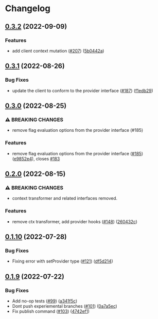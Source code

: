 # Changelog

## [0.3.2](https://github.com/open-feature/node-sdk/compare/nodejs-sdk-v0.3.1...nodejs-sdk-v0.3.2) (2022-09-09)


### Features

* add client context mutation ([#207](https://github.com/open-feature/node-sdk/issues/207)) ([5b0442a](https://github.com/open-feature/node-sdk/commit/5b0442aee952e694496f3d15770a69b334015802))

## [0.3.1](https://github.com/open-feature/node-sdk/compare/nodejs-sdk-v0.3.0...nodejs-sdk-v0.3.1) (2022-08-26)


### Bug Fixes

* update the client to conform to the provider interface ([#187](https://github.com/open-feature/node-sdk/issues/187)) ([f1edb29](https://github.com/open-feature/node-sdk/commit/f1edb296346e9feb2bd86fed71bbe24e725e0531))

## [0.3.0](https://github.com/open-feature/node-sdk/compare/nodejs-sdk-v0.2.0...nodejs-sdk-v0.3.0) (2022-08-25)


### ⚠ BREAKING CHANGES

* remove flag evaluation options from the provider interface (#185)

### Features

* remove flag evaluation options from the provider interface ([#185](https://github.com/open-feature/node-sdk/issues/185)) ([e9852e4](https://github.com/open-feature/node-sdk/commit/e9852e4f52fd598cebb9d74f3c22abdb832ebac9)), closes [#183](https://github.com/open-feature/node-sdk/issues/183)

## [0.2.0](https://github.com/open-feature/node-sdk/compare/nodejs-sdk-v0.1.10...nodejs-sdk-v0.2.0) (2022-08-15)


### ⚠ BREAKING CHANGES

* context transformer and related interfaces removed.

### Features

* remove ctx transformer, add provider hooks ([#148](https://github.com/open-feature/node-sdk/issues/148)) ([260432c](https://github.com/open-feature/node-sdk/commit/260432c4f92f16f83635dfafff30ad9bc1697a47))

## [0.1.10](https://github.com/open-feature/node-sdk/compare/nodejs-sdk-v0.1.9...nodejs-sdk-v0.1.10) (2022-07-28)


### Bug Fixes

* Fixing error with setProvider type ([#121](https://github.com/open-feature/node-sdk/issues/121)) ([df5d214](https://github.com/open-feature/node-sdk/commit/df5d2149ef15a1e9b58b9a3280c01bd77a2b3dd8))

## [0.1.9](https://github.com/open-feature/node-sdk/compare/nodejs-sdk-v0.1.8...nodejs-sdk-v0.1.9) (2022-07-22)


### Bug Fixes

* Add no-op tests ([#99](https://github.com/open-feature/node-sdk/issues/99)) ([a341f5c](https://github.com/open-feature/node-sdk/commit/a341f5c776035ca24b1323b4a37f5f166cdc55d7))
* Dont push experiemental branches ([#101](https://github.com/open-feature/node-sdk/issues/101)) ([0a7a5ec](https://github.com/open-feature/node-sdk/commit/0a7a5ec562d5dcfdb044ebcc25fd1fed703b68f4))
* Fix publish command ([#103](https://github.com/open-feature/node-sdk/issues/103)) ([4742ef1](https://github.com/open-feature/node-sdk/commit/4742ef14cc0ea07e3569eee56899937452a55a9c))
